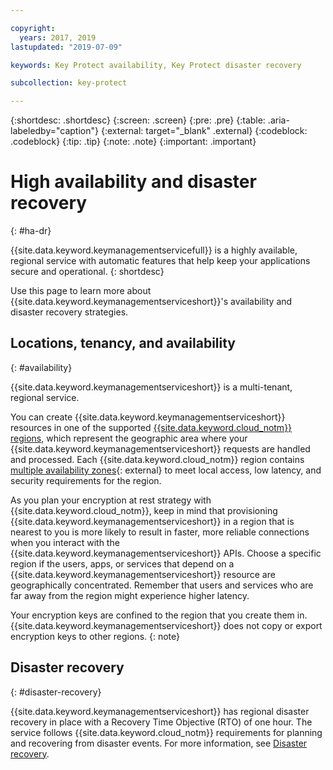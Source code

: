 ```yaml
---

copyright:
  years: 2017, 2019
lastupdated: "2019-07-09"

keywords: Key Protect availability, Key Protect disaster recovery

subcollection: key-protect

---
```


{:shortdesc: .shortdesc}
{:screen: .screen}
{:pre: .pre}
{:table: .aria-labeledby="caption"}
{:external: target="_blank" .external}
{:codeblock: .codeblock}
{:tip: .tip}
{:note: .note}
{:important: .important}

# High availability and disaster recovery
{: #ha-dr}

{{site.data.keyword.keymanagementservicefull}} is a highly available, regional service with automatic features that help keep your applications secure and operational.
{: shortdesc}

Use this page to learn more about {{site.data.keyword.keymanagementserviceshort}}'s availability and disaster recovery strategies.

## Locations, tenancy, and availability
{: #availability}

{{site.data.keyword.keymanagementserviceshort}} is a multi-tenant, regional service. 

You can create {{site.data.keyword.keymanagementserviceshort}} resources in one of the supported [{{site.data.keyword.cloud_notm}} regions](/docs/services/key-protect?topic=key-protect-regions#regions), which represent the geographic area where your {{site.data.keyword.keymanagementserviceshort}} requests are handled and processed. Each {{site.data.keyword.cloud_notm}} region contains [multiple availability zones](https://www.ibm.com/blogs/bluemix/2018/06/expansion-availability-zones-global-regions/){: external} to meet local access, low latency, and security requirements for the region.

As you plan your encryption at rest strategy with {{site.data.keyword.cloud_notm}}, keep in mind that provisioning {{site.data.keyword.keymanagementserviceshort}} in a region that is nearest to you is more likely to result in faster, more reliable connections when you interact with the {{site.data.keyword.keymanagementserviceshort}} APIs. Choose a specific region if the users, apps, or services that depend on a {{site.data.keyword.keymanagementserviceshort}} resource are geographically concentrated. Remember that users and services who are far away from the region might experience higher latency. 

Your encryption keys are confined to the region that you create them in. {{site.data.keyword.keymanagementserviceshort}} does not copy or export encryption keys to other regions.
{: note}

## Disaster recovery
{: #disaster-recovery}

{{site.data.keyword.keymanagementserviceshort}} has regional disaster recovery in place with a Recovery Time Objective (RTO) of one hour. The service follows {{site.data.keyword.cloud_notm}} requirements for planning and recovering from disaster events. For more information, see [Disaster recovery](/docs/overview?topic=overview-zero-downtime#disaster-recovery).


